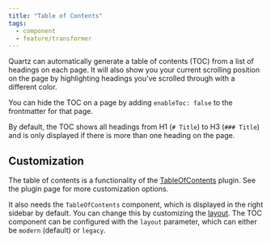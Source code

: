 ```yaml
---
title: "Table of Contents"
tags:
  - component
  - feature/transformer
---
```


Quartz can automatically generate a table of contents (TOC) from a list of headings on each page. It will also show you your current scrolling position on the page by highlighting headings you've scrolled through with a different color.

You can hide the TOC on a page by adding `enableToc: false` to the frontmatter for that page.

By default, the TOC shows all headings from H1 (`# Title`) to H3 (`### Title`) and is only displayed if there is more than one heading on the page.

## Customization

The table of contents is a functionality of the [TableOfContents](docs/plugins/TableOfContents.md) plugin. See the plugin page for more customization options.

It also needs the `TableOfContents` component, which is displayed in the right sidebar by default. You can change this by customizing the [layout](docs/layout.md). The TOC component can be configured with the `layout` parameter, which can either be `modern` (default) or `legacy`.
